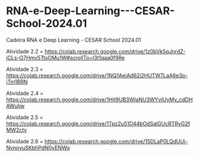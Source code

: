 # RNA-e-Deep-Learning---CESAR-School-2024.01
Cadeira RNA e Deep Learning - CESAR School 2024.01

Atividade 2.2 = https://colab.research.google.com/drive/1z0bVk5qJnrdZ-jCLs-O7Hmv5TtxOMu1W#scrollTo=l3t1qaa0f9Re

Atividade 2.3 = https://colab.research.google.com/drive/1NQ1AeiAd62i2HUTW7LaA6e3p-iTm1BRN

Atividade 2.4 = https://colab.research.google.com/drive/1Hjt9UB3WIaNU3WYvIUyMy_cdDHAWuIjw

Atividade 2.5 = https://colab.research.google.com/drive/1Tpz2u51D44bOdSalGUcRTRyG2fMW2ctv

Atividade 2.6 = https://colab.research.google.com/drive/15DLaP0LQdUUi-NvnoyuSKbhPdN0yENWq
